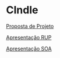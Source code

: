 # CIndle

[Proposta de Projeto](https://docs.google.com/document/d/1_tEz8jyizbmsjf_1jU7Q_G8q2RjQxXD7yaBiHKtDRYs/edit#heading=h.cg2kww6cja7)

[Apresentação RUP](https://www.canva.com/design/DAFJbuhPjzk/8CTVVwfoMQkNeWCnbFwxGw/view?utm_content=DAFJbuhPjzk&utm_campaign=designshare&utm_medium=link&utm_source=publishpresent)

[Apresentação SOA](https://www.canva.com/design/DAFMJ9cNXiQ/s1kwDK6_8eznBu1DQXqJFA/view?utm_content=DAFMJ9cNXiQ&utm_campaign=designshare&utm_medium=link&utm_source=publishpresent)
